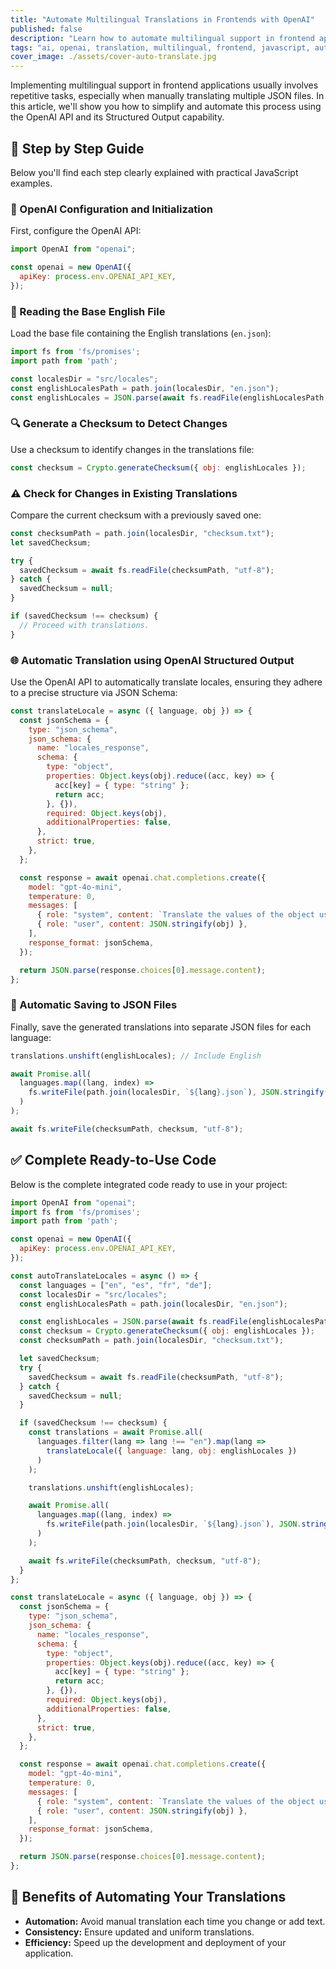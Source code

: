 ```yaml
---
title: "Automate Multilingual Translations in Frontends with OpenAI"
published: false
description: "Learn how to automate multilingual support in frontend applications using OpenAI's API and JSON Schema, simplifying workflow and boosting consistency."
tags: "ai, openai, translation, multilingual, frontend, javascript, automation, productivity"
cover_image: ./assets/cover-auto-translate.jpg
---
```


Implementing multilingual support in frontend applications usually involves repetitive tasks, especially when manually translating multiple JSON files. In this article, we'll show you how to simplify and automate this process using the OpenAI API and its Structured Output capability.

## 📌 Step by Step Guide

Below you'll find each step clearly explained with practical JavaScript examples.

### 🔑 OpenAI Configuration and Initialization

First, configure the OpenAI API:

```javascript
import OpenAI from "openai";

const openai = new OpenAI({
  apiKey: process.env.OPENAI_API_KEY,
});
```

### 📖 Reading the Base English File

Load the base file containing the English translations (`en.json`):

```javascript
import fs from 'fs/promises';
import path from 'path';

const localesDir = "src/locales";
const englishLocalesPath = path.join(localesDir, "en.json");
const englishLocales = JSON.parse(await fs.readFile(englishLocalesPath, "utf-8"));
```

### 🔍 Generate a Checksum to Detect Changes

Use a checksum to identify changes in the translations file:

```javascript
const checksum = Crypto.generateChecksum({ obj: englishLocales });
```

### ⚠️ Check for Changes in Existing Translations

Compare the current checksum with a previously saved one:

```javascript
const checksumPath = path.join(localesDir, "checksum.txt");
let savedChecksum;

try {
  savedChecksum = await fs.readFile(checksumPath, "utf-8");
} catch {
  savedChecksum = null;
}

if (savedChecksum !== checksum) {
  // Proceed with translations.
}
```

### 🌐 Automatic Translation using OpenAI Structured Output

Use the OpenAI API to automatically translate locales, ensuring they adhere to a precise structure via JSON Schema:

```javascript
const translateLocale = async ({ language, obj }) => {
  const jsonSchema = {
    type: "json_schema",
    json_schema: {
      name: "locales_response",
      schema: {
        type: "object",
        properties: Object.keys(obj).reduce((acc, key) => {
          acc[key] = { type: "string" };
          return acc;
        }, {}),
        required: Object.keys(obj),
        additionalProperties: false,
      },
      strict: true,
    },
  };

  const response = await openai.chat.completions.create({
    model: "gpt-4o-mini",
    temperature: 0,
    messages: [
      { role: "system", content: `Translate the values of the object using the language code: ${language}` },
      { role: "user", content: JSON.stringify(obj) },
    ],
    response_format: jsonSchema,
  });

  return JSON.parse(response.choices[0].message.content);
};
```

### 📁 Automatic Saving to JSON Files

Finally, save the generated translations into separate JSON files for each language:

```javascript
translations.unshift(englishLocales); // Include English

await Promise.all(
  languages.map((lang, index) =>
    fs.writeFile(path.join(localesDir, `${lang}.json`), JSON.stringify(translations[index], null, 2), "utf-8")
  )
);

await fs.writeFile(checksumPath, checksum, "utf-8");
```

## ✅ Complete Ready-to-Use Code

Below is the complete integrated code ready to use in your project:

```javascript
import OpenAI from "openai";
import fs from 'fs/promises';
import path from 'path';

const openai = new OpenAI({
  apiKey: process.env.OPENAI_API_KEY,
});

const autoTranslateLocales = async () => {
  const languages = ["en", "es", "fr", "de"];
  const localesDir = "src/locales";
  const englishLocalesPath = path.join(localesDir, "en.json");

  const englishLocales = JSON.parse(await fs.readFile(englishLocalesPath, "utf-8"));
  const checksum = Crypto.generateChecksum({ obj: englishLocales });
  const checksumPath = path.join(localesDir, "checksum.txt");

  let savedChecksum;
  try {
    savedChecksum = await fs.readFile(checksumPath, "utf-8");
  } catch {
    savedChecksum = null;
  }

  if (savedChecksum !== checksum) {
    const translations = await Promise.all(
      languages.filter(lang => lang !== "en").map(lang =>
        translateLocale({ language: lang, obj: englishLocales })
      )
    );

    translations.unshift(englishLocales);

    await Promise.all(
      languages.map((lang, index) =>
        fs.writeFile(path.join(localesDir, `${lang}.json`), JSON.stringify(translations[index], null, 2), "utf-8")
      )
    );

    await fs.writeFile(checksumPath, checksum, "utf-8");
  }
};

const translateLocale = async ({ language, obj }) => {
  const jsonSchema = {
    type: "json_schema",
    json_schema: {
      name: "locales_response",
      schema: {
        type: "object",
        properties: Object.keys(obj).reduce((acc, key) => {
          acc[key] = { type: "string" };
          return acc;
        }, {}),
        required: Object.keys(obj),
        additionalProperties: false,
      },
      strict: true,
    },
  };

  const response = await openai.chat.completions.create({
    model: "gpt-4o-mini",
    temperature: 0,
    messages: [
      { role: "system", content: `Translate the values of the object using the language code: ${language}` },
      { role: "user", content: JSON.stringify(obj) },
    ],
    response_format: jsonSchema,
  });

  return JSON.parse(response.choices[0].message.content);
};
```

## 🎯 Benefits of Automating Your Translations

- **Automation:** Avoid manual translation each time you change or add text.
- **Consistency:** Ensure updated and uniform translations.
- **Efficiency:** Speed up the development and deployment of your application.
